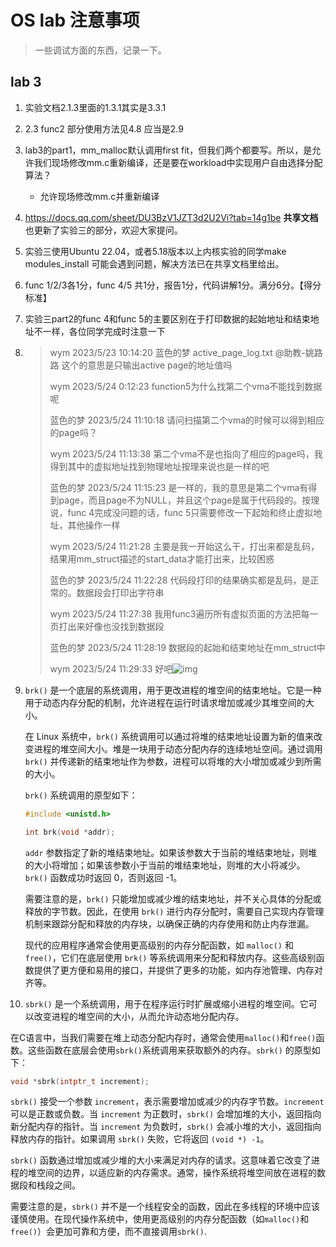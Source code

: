 # OS lab 注意事项

> 一些调试方面的东西，记录一下。

## lab 3

1. 实验文档2.1.3里面的1.3.1其实是3.3.1

2. 2.3 func2 部分使用方法见4.8 应当是2.9

3. lab3的part1，mm_malloc默认调用first fit，但我们两个都要写。所以，是允许我们现场修改mm.c重新编译，还是要在workload中实现用户自由选择分配算法？

   - 允许现场修改mm.c并重新编译

4. https://docs.qq.com/sheet/DU3BzV1JZT3d2U2Vi?tab=14g1be **共享文档**也更新了实验三的部分，欢迎大家提问。

5. 实验三使用Ubuntu 22.04，或者5.18版本以上内核实验的同学make modules_install 可能会遇到问题，解决方法已在共享文档里给出。

6. func 1/2/3各1分，func 4/5 共1分，报告1分，代码讲解1分。满分6分。【得分标准】

7. 实验三part2的func 4和func 5的主要区别在于打印数据的起始地址和结束地址不一样，各位同学完成时注意一下

8. > wym 2023/5/23 10:14:20
   > 蓝色的梦   active_page_log.txt
   > @助教-姚路路 这个的意思是只输出active page的地址值吗
   >
   > wym 2023/5/24 0:12:23
   > function5为什么找第二个vma不能找到数据呢
   >
   > 蓝色的梦 2023/5/24 11:10:18
   > 请问扫描第二个vma的时候可以得到相应的page吗？
   >
   > wym 2023/5/24 11:13:38
   > 第二个vma不是也指向了相应的page吗，我得到其中的虚拟地址找到物理地址按理来说也是一样的吧
   >
   > 蓝色的梦 2023/5/24 11:15:23
   > 是一样的，我的意思是第二个vma有得到page，而且page不为NULL，并且这个page是属于代码段的。按理说，func 4完成没问题的话，func 5只需要修改一下起始和终止虚拟地址，其他操作一样
   >
   > wym 2023/5/24 11:21:28
   > 主要是我一开始这么干，打出来都是乱码，结果用mm_struct描述的start_data才能打出来，比较困惑
   >
   > 蓝色的梦 2023/5/24 11:22:28
   > 代码段打印的结果确实都是乱码，是正常的。数据段会打印出字符串
   >
   > wym 2023/5/24 11:27:38
   > 我用func3遍历所有虚拟页面的方法把每一页打出来好像也没找到数据段
   >
   > 蓝色的梦 2023/5/24 11:28:19
   > 数据段的起始和结束地址在mm_struct中
   >
   > wym 2023/5/24 11:29:33
   > 好吧![img](file:///C:\Users\MinervaZH\AppData\Roaming\Tencent\QQTempSys\09O%LI_1[_I5QD8}PJDQWMV.gif)

9. `brk()` 是一个底层的系统调用，用于更改进程的堆空间的结束地址。它是一种用于动态内存分配的机制，允许进程在运行时请求增加或减少其堆空间的大小。

   在 Linux 系统中，`brk()` 系统调用可以通过将堆的结束地址设置为新的值来改变进程的堆空间大小。堆是一块用于动态分配内存的连续地址空间。通过调用 `brk()` 并传递新的结束地址作为参数，进程可以将堆的大小增加或减少到所需的大小。

   `brk()` 系统调用的原型如下：

   ```c
   #include <unistd.h>
   
   int brk(void *addr);
   ```

   `addr` 参数指定了新的堆结束地址。如果该参数大于当前的堆结束地址，则堆的大小将增加；如果该参数小于当前的堆结束地址，则堆的大小将减少。`brk()` 函数成功时返回 0，否则返回 -1。

   需要注意的是，`brk()` 只能增加或减少堆的结束地址，并不关心具体的分配或释放的字节数。因此，在使用 `brk()` 进行内存分配时，需要自己实现内存管理机制来跟踪分配和释放的内存块，以确保正确的内存使用和防止内存泄漏。

   现代的应用程序通常会使用更高级别的内存分配函数，如 `malloc()` 和 `free()`，它们在底层使用 `brk()` 等系统调用来分配和释放内存。这些高级别函数提供了更方便和易用的接口，并提供了更多的功能，如内存池管理、内存对齐等。

10. `sbrk()` 是一个系统调用，用于在程序运行时扩展或缩小进程的堆空间。它可以改变进程的堆空间的大小，从而允许动态地分配内存。

   在C语言中，当我们需要在堆上动态分配内存时，通常会使用`malloc()`和`free()`函数。这些函数在底层会使用`sbrk()`系统调用来获取额外的内存。`sbrk()` 的原型如下：

   ```c
   void *sbrk(intptr_t increment);
   ```

   `sbrk()` 接受一个参数 `increment`，表示需要增加或减少的内存字节数。`increment` 可以是正数或负数。当 `increment` 为正数时，`sbrk()` 会增加堆的大小，返回指向新分配内存的指针。当 `increment` 为负数时，`sbrk()` 会减小堆的大小，返回指向释放内存的指针。如果调用 `sbrk()` 失败，它将返回 `(void *) -1`。

   `sbrk()` 函数通过增加或减少堆的大小来满足对内存的请求。这意味着它改变了进程的堆空间的边界，以适应新的内存需求。通常，操作系统将堆空间放在进程的数据段和栈段之间。

   需要注意的是，`sbrk()` 并不是一个线程安全的函数，因此在多线程的环境中应该谨慎使用。在现代操作系统中，使用更高级别的内存分配函数（如`malloc()`和`free()`）会更加可靠和方便，而不直接调用`sbrk()`.

```
```



